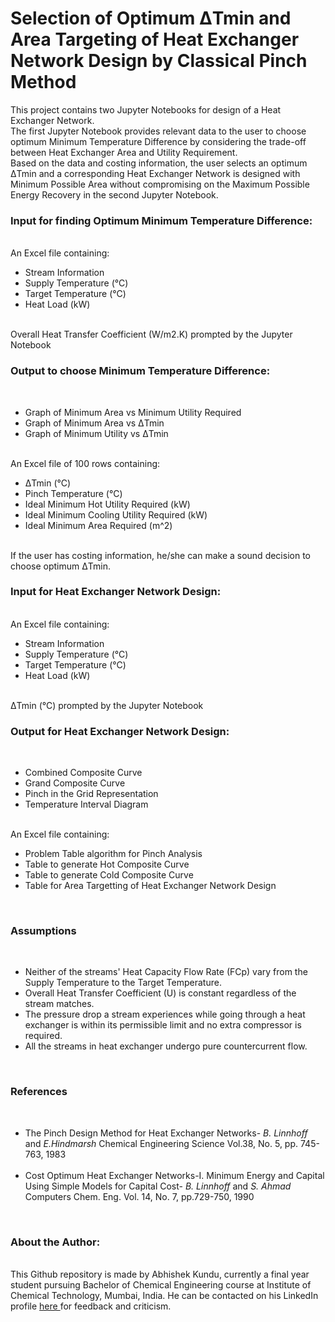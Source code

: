 # Selection of Optimum ΔTmin and Area Targeting of Heat Exchanger Network Design by Classical Pinch Method
This project contains two Jupyter Notebooks for design of a Heat Exchanger Network. <br> The first Jupyter Notebook provides relevant data to the user to choose optimum Minimum Temperature Difference by considering the trade-off between Heat Exchanger Area and Utility Requirement. <br> Based on the data and costing information, the user selects an optimum ΔTmin and a corresponding Heat Exchanger Network is designed with Minimum Possible Area without compromising on the Maximum Possible Energy Recovery in the second Jupyter Notebook.
<br>
<h3>Input for finding Optimum Minimum Temperature Difference: </h3>
<br>
An Excel file containing: <br>
<ul>
  <li> Stream Information</li>
  <li> Supply Temperature (°C)</li>
  <li> Target Temperature (°C)</li>
  <li> Heat Load (kW)</li>
</ul> <br>
Overall Heat Transfer Coefficient (W/m2.K) prompted by the Jupyter Notebook 
<br>
<h3> Output to choose Minimum Temperature Difference: </h3> <br>
<ul>
  <li> Graph of Minimum Area vs Minimum Utility Required </li>
  <li> Graph of Minimum Area vs ΔTmin </li>
  <li> Graph of Minimum Utility vs ΔTmin </li>
</ul> <br>
An Excel file of 100 rows containing: <br>
<ul>
  <li> ΔTmin (°C) </li>
  <li> Pinch Temperature (°C) </li>
  <li> Ideal Minimum Hot Utility Required (kW) </li>
  <li> Ideal Minimum Cooling Utility Required (kW) </li>
  <li> Ideal Minimum Area Required (m^2) </li>
 </ul> <br>
If the user has costing information, he/she can make a sound decision to choose optimum ΔTmin.
<br>
<h3> Input for Heat Exchanger Network Design: </h3> <br>
An Excel file containing: <br>
<ul>
  <li> Stream Information</li>
  <li> Supply Temperature (°C)</li>
  <li> Target Temperature (°C)</li>
  <li> Heat Load (kW)</li>
</ul> <br>
ΔTmin (°C) prompted by the Jupyter Notebook <br>
<h3> Output for Heat Exchanger Network Design: </h3> <br>
<ul>
  <li> Combined Composite Curve </li>
  <li> Grand Composite Curve </li>
  <li> Pinch in the Grid Representation </li>
  <li> Temperature Interval Diagram </li>
  </ul> <br>
  An Excel file containing: <br>
  <ul>
  <li> Problem Table algorithm for Pinch Analysis </li>
  <li> Table to generate Hot Composite Curve </li>
  <li> Table to generate Cold Composite Curve </li>
  <li> Table for Area Targetting of Heat Exchanger Network Design </li>
  </ul>
<br>
<h3> Assumptions </h3> <br>
<ul>
  <li> Neither of the streams' Heat Capacity Flow Rate (FCp) vary from the Supply Temperature to the Target Temperature. </li>
  <li> Overall Heat Transfer Coefficient (U) is constant regardless of the stream matches. </li>
  <li> The pressure drop a stream experiences while going through a heat exchanger is within its permissible limit and no extra compressor is required. </li>
  <li> All the streams in heat exchanger undergo pure countercurrent flow. </li>
  </ul>
<br>
<h3> References </h3>
<br>
<ul>
<li>The Pinch Design Method for Heat Exchanger Networks- <i> B. Linnhoff </i> and <i> E.Hindmarsh </i> Chemical Engineering Science Vol.38, No. 5, pp. 745-763, 1983 </li> <br>
<li> Cost Optimum Heat Exchanger Networks-I. Minimum Energy and Capital Using Simple Models for Capital Cost- <i> B. Linnhoff </i> and <i> S. Ahmad </i> Computers Chem. Eng. Vol. 14, No. 7, pp.729-750, 1990 </li>
</ul>
<br>
<h3> About the Author: </h3> <br>
This Github repository is made by Abhishek Kundu, currently a final year student pursuing Bachelor of Chemical Engineering course at Institute of Chemical Technology, Mumbai, India. He can be contacted on his LinkedIn profile <a href = "https://www.linkedin.com/in/abhishek-kundu-a77356166"> here </a> for feedback and criticism. 

